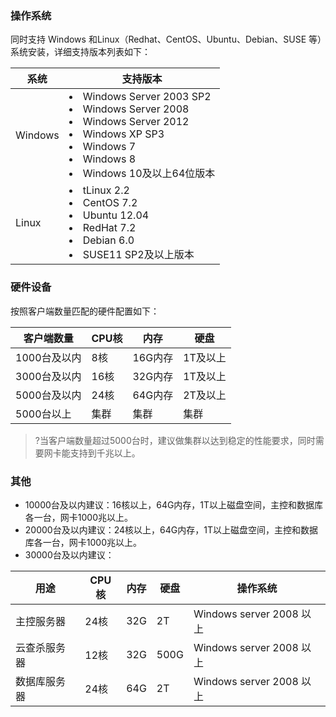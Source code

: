 
###  **操作系统**
 同时支持 Windows 和Linux（Redhat、CentOS、Ubuntu、Debian、SUSE 等）系统安装，详细支持版本列表如下：

| 系统 | 支持版本 | 
|---------|---------|
| Windows |<li> Windows Server 2003 SP2</li><li>Windows Server 2008</li><li>Windows Server 2012</li><li>Windows XP SP3</li><li>Windows 7</li><li>Windows 8</li><li>Windows 10及以上64位版本</li> | 
|Linux|<li>tLinux 2.2<li>CentOS 7.2</li><li>Ubuntu 12.04</li><li>RedHat 7.2</li><li>Debian 6.0</li><li>SUSE11 SP2及以上版本|


### **硬件设备**
  按照客户端数量匹配的硬件配置如下：

| 客户端数量   | CPU核 | 内存    | 硬盘   |
| ------------ | ----- | ------- | ------ |
| 1000台及以内     | 8核   | 16G内存 | 1T及以上 |
| 3000台及以内     | 16核  | 32G内存 | 1T及以上 |
| 5000台及以内     | 24核  | 64G内存 | 2T及以上 |
| 5000台以上 | 集群  | 集群    | 集群   |

>?当客户端数量超过5000台时，建议做集群以达到稳定的性能要求，同时需要网卡能支持到千兆以上。

###  其他
- 10000台及以内建议：16核以上，64G内存，1T以上磁盘空间，主控和数据库各一台，网卡1000兆以上。
- 20000台及以内建议：24核以上，64G内存，1T以上磁盘空间，主控和数据库各一台，网卡1000兆以上。
- 30000台及以内建议：

| 用途         | CPU核 | 内存 | 硬盘 | 操作系统                 |
| ------------ | ----- | ---- | ---- | ------------------------ |
| 主控服务器   | 24核  | 32G  | 2T   | Windows server 2008 以上 |
| 云查杀服务器 | 12核  | 32G  | 500G | Windows server 2008 以上 |
| 数据库服务器 | 24核  | 64G  | 2T   | Windows server 2008 以上 |
